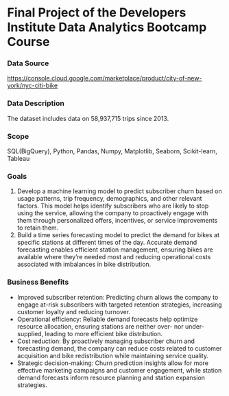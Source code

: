 # Final Project of the Developers Institute Data Analytics Bootcamp Course

### Data Source  
https://console.cloud.google.com/marketplace/product/city-of-new-york/nyc-citi-bike

### Data Description 
The dataset includes data on 58,937,715 trips since 2013.

### Scope
SQL(BigQuery), Python, Pandas, Numpy, Matplotlib, Seaborn, Scikit-learn, Tableau

### Goals
1. Develop a machine learning model to predict subscriber churn based on usage patterns, trip frequency, demographics, and other relevant factors. This model helps identify subscribers who are likely to stop using the service, allowing the company to proactively engage with them through personalized offers, incentives, or service improvements to retain them.
2. Build a time series forecasting model to predict the demand for bikes at specific stations at different times of the day. Accurate demand forecasting enables efficient station management, ensuring bikes are available where they’re needed most and reducing operational costs associated with imbalances in bike distribution.

### Business Benefits
- Improved subscriber retention: Predicting churn allows the company to engage at-risk subscribers with targeted retention strategies, increasing customer loyalty and reducing turnover.
- Operational efficiency: Reliable demand forecasts help optimize resource allocation, ensuring stations are neither over- nor under-supplied, leading to more efficient bike distribution.
- Cost reduction: By proactively managing subscriber churn and forecasting demand, the company can reduce costs related to customer acquisition and bike redistribution while maintaining service quality.
- Strategic decision-making: Churn prediction insights allow for more effective marketing campaigns and customer engagement, while station demand forecasts inform resource planning and station expansion strategies.
